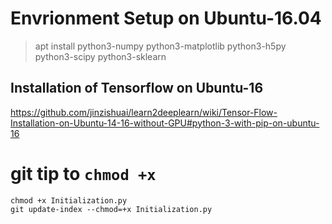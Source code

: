 # Envrionment Setup on Ubuntu-16.04

> apt install python3-numpy python3-matplotlib  python3-h5py python3-scipy python3-sklearn

## Installation of Tensorflow on Ubuntu-16 
https://github.com/jinzishuai/learn2deeplearn/wiki/Tensor-Flow-Installation-on-Ubuntu-14-16-without-GPU#python-3-with-pip-on-ubuntu-16

# git tip to `chmod +x`

```
chmod +x Initialization.py
git update-index --chmod=+x Initialization.py
```

